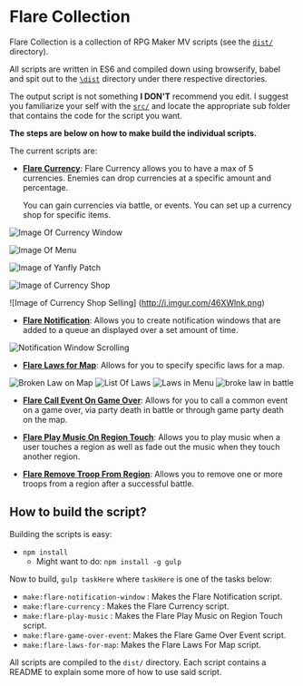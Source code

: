 # Flare Collection

Flare Collection is a collection of RPG Maker MV scripts (see the [`dist/`](https://github.com/AdamKyle/Flare-Collection/tree/master/dist) directory).

All scripts are written in ES6 and compiled down using browserify, babel and spit out
to the [`\dist`](https://github.com/AdamKyle/Flare-Collection/tree/master/dist) directory under there respective directories.

The output script is not something **I DON'T** recommend you edit. I suggest you familiarize your self with the [`src/`](https://github.com/AdamKyle/Flare-Collection/tree/master/src) and locate the appropriate sub folder that contains the code for the script you want.

**The steps are below on how to make build the individual scripts.**

The current scripts are:

- **[Flare Currency](https://github.com/AdamKyle/Flare-Collection/tree/master/dist/flare/currency)**: Flare Currency allows you to have a max of 5 currencies.
  Enemies can drop currencies at a specific amount and percentage.

  You can gain currencies via battle, or events. You can set up a currency shop for specific items.

 ![Image Of Currency Window](http://i.imgur.com/WbcjKhl.png)

 ![Image Of Menu](http://i.imgur.com/0J3Yh99.png)

 ![Image of Yanfly Patch](http://i.imgur.com/5U5AenW.png)

 ![Image of Currency Shop](http://i.imgur.com/fKhPqSD.png)

 ![Image of Currency Shop Selling] (http://i.imgur.com/46XWlnk.png)

- **[Flare Notification](https://github.com/AdamKyle/Flare-Collection/tree/master/dist/flare/notify)**: Allows you to create notification windows that are added  to a queue an displayed over a set amount of time.

 ![Notification Window Scrolling](http://i.imgur.com/EfSN6tQ.png)

 - **[Flare Laws for Map](https://github.com/AdamKyle/Flare-Collection/tree/master/dist/flare/laws_for_map)**: Allows for you to specify specific laws for a map.

 ![Broken Law on Map](http://i.imgur.com/ozElbqY.png)
 ![List Of Laws](http://i.imgur.com/9jpa8Px.png)
 ![Laws in Menu](http://i.imgur.com/IPlCqXn.png)
 ![broke law in battle](http://i.imgur.com/ZYdBEz9.png)

- **[Flare Call Event On Game Over](https://github.com/AdamKyle/Flare-Collection/tree/master/dist/flare/game_over)**: Allows for you to call a common event on a game over, via party death in battle or through game party death on the map.

- **[Flare Play Music On Region Touch](https://github.com/AdamKyle/Flare-Collection/tree/master/dist/flare/region/music)**: Allows you to play music when a user touches a region as well
as fade out the music when they touch another region.

- **[Flare Remove Troop From Region](https://github.com/AdamKyle/Flare-Collection/tree/master/dist/flare/region/troop)**: Allows you to remove one or more troops from a region after a successful battle.

## How to build the script?

Building the scripts is easy:

- `npm install`
  - Might want to do: `npm install -g gulp`

Now to build, `gulp taskHere` where `taskHere` is one of the tasks below:

- `make:flare-notification-window` : Makes the Flare Notification script.
- `make:flare-currency` : Makes the Flare Currency script.
- `make:flare-play-music` : Makes the Flare Play Music on Region Touch script.
- `make:flare-game-over-event`: Makes the Flare Game Over Event script.
- `make:flare-laws-for-map`: Makes the Flare Laws For Map script.

All scripts are compiled to the `dist/` directory. Each script contains a
README to explain some more of how to use said script.
